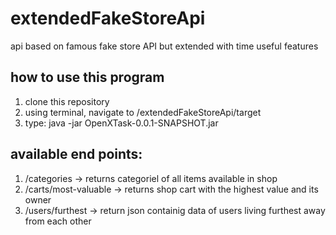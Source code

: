# extendedFakeStoreApi
api based on famous fake store API but extended with time useful features

## how to use this program
1) clone this repository
2) using terminal, navigate to /extendedFakeStoreApi/target
3) type: java -jar OpenXTask-0.0.1-SNAPSHOT.jar


## available end points:
1) /categories -> returns categoriel of all items available in shop
2) /carts/most-valuable -> returns shop cart with the highest value and its owner
3) /users/furthest -> return json containig data of users living furthest away from each other



